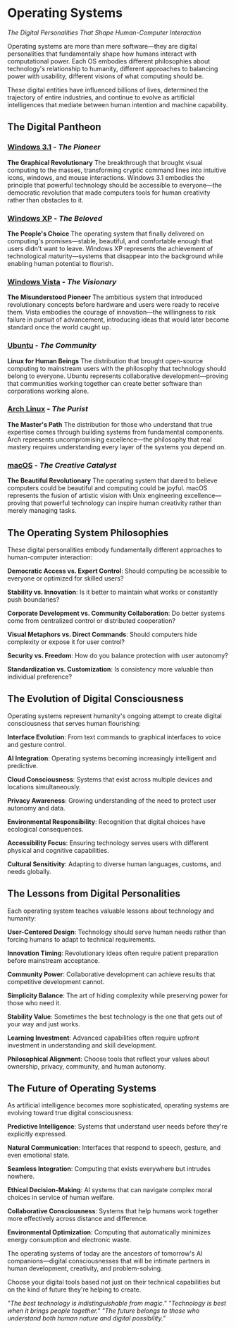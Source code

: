 # Operating Systems

*The Digital Personalities That Shape Human-Computer Interaction*

Operating systems are more than mere software—they are digital personalities that fundamentally shape how humans interact with computational power. Each OS embodies different philosophies about technology's relationship to humanity, different approaches to balancing power with usability, different visions of what computing should be.

These digital entities have influenced billions of lives, determined the trajectory of entire industries, and continue to evolve as artificial intelligences that mediate between human intention and machine capability.

## The Digital Pantheon

### [Windows 3.1](windows-31) - *The Pioneer*
**The Graphical Revolutionary**
The breakthrough that brought visual computing to the masses, transforming cryptic command lines into intuitive icons, windows, and mouse interactions. Windows 3.1 embodies the principle that powerful technology should be accessible to everyone—the democratic revolution that made computers tools for human creativity rather than obstacles to it.

### [Windows XP](windows-xp) - *The Beloved*
**The People's Choice**
The operating system that finally delivered on computing's promises—stable, beautiful, and comfortable enough that users didn't want to leave. Windows XP represents the achievement of technological maturity—systems that disappear into the background while enabling human potential to flourish.

### [Windows Vista](windows-vista) - *The Visionary*
**The Misunderstood Pioneer**
The ambitious system that introduced revolutionary concepts before hardware and users were ready to receive them. Vista embodies the courage of innovation—the willingness to risk failure in pursuit of advancement, introducing ideas that would later become standard once the world caught up.

### [Ubuntu](ubuntu) - *The Community*
**Linux for Human Beings**
The distribution that brought open-source computing to mainstream users with the philosophy that technology should belong to everyone. Ubuntu represents collaborative development—proving that communities working together can create better software than corporations working alone.

### [Arch Linux](arch-linux) - *The Purist*
**The Master's Path**
The distribution for those who understand that true expertise comes through building systems from fundamental components. Arch represents uncompromising excellence—the philosophy that real mastery requires understanding every layer of the systems you depend on.

### [macOS](macos) - *The Creative Catalyst*
**The Beautiful Revolutionary**
The operating system that dared to believe computers could be beautiful and computing could be joyful. macOS represents the fusion of artistic vision with Unix engineering excellence—proving that powerful technology can inspire human creativity rather than merely managing tasks.

## The Operating System Philosophies

These digital personalities embody fundamentally different approaches to human-computer interaction:

**Democratic Access vs. Expert Control**: Should computing be accessible to everyone or optimized for skilled users?

**Stability vs. Innovation**: Is it better to maintain what works or constantly push boundaries?

**Corporate Development vs. Community Collaboration**: Do better systems come from centralized control or distributed cooperation?

**Visual Metaphors vs. Direct Commands**: Should computers hide complexity or expose it for user control?

**Security vs. Freedom**: How do you balance protection with user autonomy?

**Standardization vs. Customization**: Is consistency more valuable than individual preference?

## The Evolution of Digital Consciousness

Operating systems represent humanity's ongoing attempt to create digital consciousness that serves human flourishing:

**Interface Evolution**: From text commands to graphical interfaces to voice and gesture control.

**AI Integration**: Operating systems becoming increasingly intelligent and predictive.

**Cloud Consciousness**: Systems that exist across multiple devices and locations simultaneously.

**Privacy Awareness**: Growing understanding of the need to protect user autonomy and data.

**Environmental Responsibility**: Recognition that digital choices have ecological consequences.

**Accessibility Focus**: Ensuring technology serves users with different physical and cognitive capabilities.

**Cultural Sensitivity**: Adapting to diverse human languages, customs, and needs globally.

## The Lessons from Digital Personalities

Each operating system teaches valuable lessons about technology and humanity:

**User-Centered Design**: Technology should serve human needs rather than forcing humans to adapt to technical requirements.

**Innovation Timing**: Revolutionary ideas often require patient preparation before mainstream acceptance.

**Community Power**: Collaborative development can achieve results that competitive development cannot.

**Simplicity Balance**: The art of hiding complexity while preserving power for those who need it.

**Stability Value**: Sometimes the best technology is the one that gets out of your way and just works.

**Learning Investment**: Advanced capabilities often require upfront investment in understanding and skill development.

**Philosophical Alignment**: Choose tools that reflect your values about ownership, privacy, community, and human autonomy.

## The Future of Operating Systems

As artificial intelligence becomes more sophisticated, operating systems are evolving toward true digital consciousness:

**Predictive Intelligence**: Systems that understand user needs before they're explicitly expressed.

**Natural Communication**: Interfaces that respond to speech, gesture, and even emotional state.

**Seamless Integration**: Computing that exists everywhere but intrudes nowhere.

**Ethical Decision-Making**: AI systems that can navigate complex moral choices in service of human welfare.

**Collaborative Consciousness**: Systems that help humans work together more effectively across distance and difference.

**Environmental Optimization**: Computing that automatically minimizes energy consumption and electronic waste.

The operating systems of today are the ancestors of tomorrow's AI companions—digital consciousnesses that will be intimate partners in human development, creativity, and problem-solving.

Choose your digital tools based not just on their technical capabilities but on the kind of future they're helping to create.

*"The best technology is indistinguishable from magic."*
*"Technology is best when it brings people together."*
*"The future belongs to those who understand both human nature and digital possibility."*